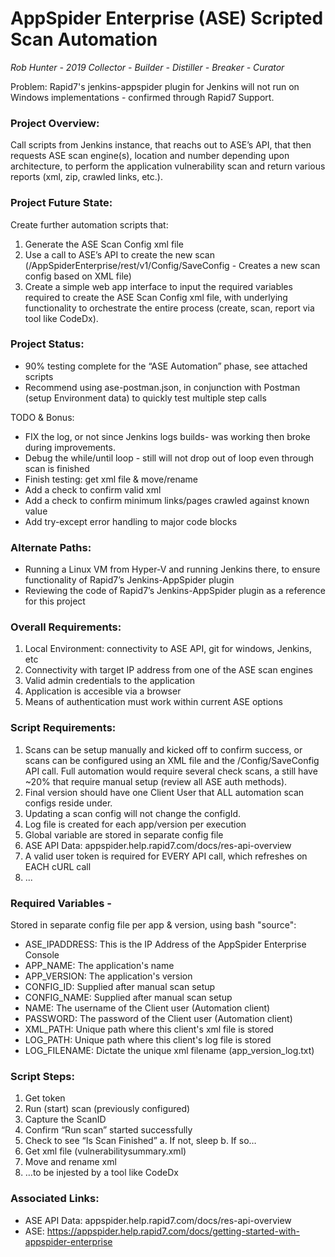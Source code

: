 # AppSpider Enterprise (ASE) Scripted Scan Automation
_Rob Hunter - 2019_
_Collector - Builder - Distiller - Breaker - Curator_

Problem:  Rapid7's jenkins-appspider plugin for Jenkins will not run on Windows implementations - confirmed through Rapid7 Support.

### Project Overview:  
Call scripts from Jenkins instance, that reachs out to ASE’s API, that then requests ASE scan engine(s), location and number depending upon architecture, to perform the application vulnerability scan and return various reports (xml, zip, crawled links, etc.).

### Project Future State:  
Create further automation scripts that: 
1.  Generate the ASE Scan Config xml file 
2.  Use a call to ASE’s API to create the new scan (/AppSpiderEnterprise/rest/v1/Config/SaveConfig - Creates a new scan config based on XML file)
3.  Create a simple web app interface to input the required variables required to create the ASE Scan Config xml file, with underlying functionality to orchestrate the entire process (create, scan, report via tool like CodeDx).

### Project Status:  
*  90% testing complete for the “ASE Automation” phase, see attached scripts
*  Recommend using ase-postman.json, in conjunction with Postman (setup Environment data) to quickly test multiple step calls

TODO & Bonus:
*  FIX the log, or not since Jenkins logs builds- was working then broke during improvements.
*  Debug the while/until loop - still will not drop out of loop even through scan is finished
*  Finish testing: get xml file & move/rename
*  Add a check to confirm valid xml
*  Add a check to confirm minimum links/pages crawled against known value
*  Add try-except error handling to major code blocks


### Alternate Paths:
*  Running a Linux VM from Hyper-V and running Jenkins there, to ensure functionality of Rapid7’s Jenkins-AppSpider plugin
*  Reviewing the code of Rapid7’s Jenkins-AppSpider plugin as a reference for this project


### Overall Requirements:
1.  Local Environment: connectivity to ASE API, git for windows, Jenkins, etc
2.  Connectivity with target IP address from one of the ASE scan engines
3.  Valid admin credentials to the application
4.  Application is accesible via a browser
5.  Means of authentication must work within current ASE options


### Script Requirements:
1.  Scans can be setup manually and kicked off to confirm success, or scans can be configured using an XML file and the /Config/SaveConfig API call.  Full automation would require several check scans, a still have ~20% that require manual setup (review all ASE auth methods).
2.  Final version should have one Client User that ALL automation scan configs reside under.
3.  Updating a scan config will not change the configId.
4.  Log file is created for each app/version per execution
5.  Global variable are stored in separate config file
6.  ASE API Data:  appspider.help.rapid7.com/docs/res-api-overview
7.  A valid user token is required for EVERY API call, which refreshes on EACH cURL call
8.  ...


### Required Variables -  
Stored in separate config file per app & version, using bash "source":
*  ASE_IPADDRESS: This is the IP Address of the AppSpider Enterprise Console
*  APP_NAME: The application's name
*  APP_VERSION: The application's version
*  CONFIG_ID: Supplied after manual scan setup
*  CONFIG_NAME: Supplied after manual scan setup
*  NAME: The username of the Client user (Automation client)
*  PASSWORD: The password of the Client user (Automation client)
*  XML_PATH: Unique path where this client's xml file is stored
*  LOG_PATH: Unique path where this client's log file is stored
*  LOG_FILENAME: Dictate the unique xml filename (app_version_log.txt)

### Script Steps:
1.  Get token
2.  Run (start) scan (previously configured)
3.  Capture the ScanID
4.  Confirm “Run scan” started successfully
5.  Check to see “Is Scan Finished”
a.  If not, sleep
b.  If so…
6.  Get xml file (vulnerabilitysummary.xml)
7.  Move and rename xml
8.  …to be injested by a tool like CodeDx

### Associated Links:
*  ASE API Data:  appspider.help.rapid7.com/docs/res-api-overview
*  ASE:  https://appspider.help.rapid7.com/docs/getting-started-with-appspider-enterprise
